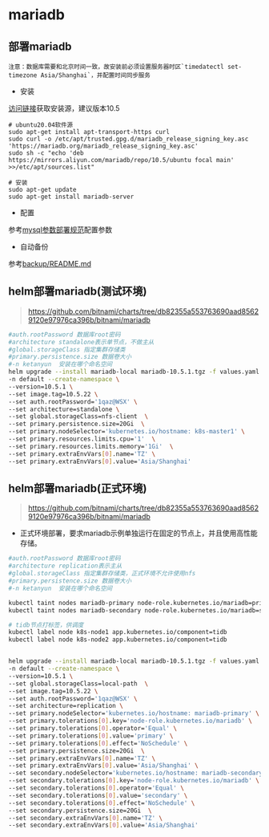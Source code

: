 # mariadb

## 部署mariadb

    注意：数据库需要和北京时间一致，故安装前必须设置服务器时区`timedatectl set-timezone Asia/Shanghai`，并配置时间同步服务


- 安装

[访问链接](https://mariadb.org/download/?t=repo-config&d=20.04+%22focal%22&v=10.5&r_m=aliyun)获取安装源，建议版本10.5

```shell
# ubuntu20.04软件源
sudo apt-get install apt-transport-https curl
sudo curl -o /etc/apt/trusted.gpg.d/mariadb_release_signing_key.asc 'https://mariadb.org/mariadb_release_signing_key.asc'
sudo sh -c "echo 'deb https://mirrors.aliyun.com/mariadb/repo/10.5/ubuntu focal main' >>/etc/apt/sources.list"

# 安装
sudo apt-get update
sudo apt-get install mariadb-server
```

- 配置

参考[mysql参数部署规范](https://git.ketanyun.cn/operation/docs/-/wikis/mysql%E5%8F%82%E6%95%B0%E9%83%A8%E7%BD%B2%E8%A7%84%E8%8C%83)配置参数


- 自动备份

参考[backup/README.md](backup/README.md)



## helm部署mariadb(测试环境)
> https://github.com/bitnami/charts/tree/db82355a553763690aad85629120e97976ca396b/bitnami/mariadb

```bash
#auth.rootPassword 数据库root密码
#architecture standalone表示单节点，不做主从
#global.storageClass 指定集群存储类
#primary.persistence.size 数据卷大小
#-n ketanyun  安装在哪个命名空间
helm upgrade --install mariadb-local mariadb-10.5.1.tgz -f values.yaml  \
-n default --create-namespace \
--version=10.5.1 \
--set image.tag=10.5.22 \
--set auth.rootPassword='1qaz@WSX' \
--set architecture=standalone \
--set global.storageClass=nfs-client  \
--set primary.persistence.size=20Gi  \
--set primary.nodeSelector='kubernetes.io/hostname: k8s-master1' \
--set primary.resources.limits.cpu='1'  \
--set primary.resources.limits.memory='1Gi'  \
--set primary.extraEnvVars[0].name='TZ' \
--set primary.extraEnvVars[0].value='Asia/Shanghai' 
```


## helm部署mariadb(正式环境)
> https://github.com/bitnami/charts/tree/db82355a553763690aad85629120e97976ca396b/bitnami/mariadb

- 正式环境部署，要求mariadb示例单独运行在固定的节点上，并且使用高性能存储。

```bash
#auth.rootPassword 数据库root密码
#architecture replication表示主从
#global.storageClass 指定集群存储类，正式环境不允许使用nfs
#primary.persistence.size 数据卷大小
#-n ketanyun  安装在哪个命名空间

kubectl taint nodes mariadb-primary node-role.kubernetes.io/mariadb=primary:NoSchedule
kubectl taint nodes mariadb-secondary node-role.kubernetes.io/mariadb=secondary:NoSchedule

# tidb节点打标签，供调度
kubectl label node k8s-node1 app.kubernetes.io/component=tidb
kubectl label node k8s-node2 app.kubernetes.io/component=tidb


helm upgrade --install mariadb-local mariadb-10.5.1.tgz -f values.yaml  \
-n default --create-namespace \
--version=10.5.1 \
--set global.storageClass=local-path  \
--set image.tag=10.5.22 \
--set auth.rootPassword='1qaz@WSX' \
--set architecture=replication \
--set primary.nodeSelector='kubernetes.io/hostname: mariadb-primary' \
--set primary.tolerations[0].key='node-role.kubernetes.io/mariadb' \
--set primary.tolerations[0].operator='Equal' \
--set primary.tolerations[0].value='primary' \
--set primary.tolerations[0].effect='NoSchedule' \
--set primary.persistence.size=20Gi  \
--set primary.extraEnvVars[0].name='TZ' \
--set primary.extraEnvVars[0].value='Asia/Shanghai' \
--set secondary.nodeSelector='kubernetes.io/hostname: mariadb-secondary' \
--set secondary.tolerations[0].key='node-role.kubernetes.io/mariadb' \
--set secondary.tolerations[0].operator='Equal' \
--set secondary.tolerations[0].value='secondary' \
--set secondary.tolerations[0].effect='NoSchedule' \
--set secondary.persistence.size=20Gi  \
--set secondary.extraEnvVars[0].name='TZ' \
--set secondary.extraEnvVars[0].value='Asia/Shanghai' 

```
